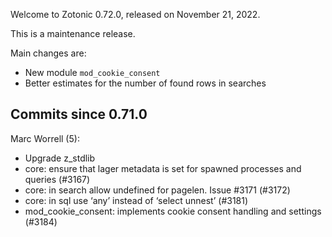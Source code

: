 Welcome to Zotonic 0.72.0, released on November 21, 2022.

This is a maintenance release.

Main changes are:

*   New module `mod_cookie_consent`
*   Better estimates for the number of found rows in searches



Commits since 0.71.0
--------------------

Marc Worrell (5):

*   Upgrade z\_stdlib
*   core: ensure that lager metadata is set for spawned processes and queries (#3167)
*   core: in search allow undefined for pagelen. Issue #3171 (#3172)
*   core: in sql use ‘any’ instead of ‘select unnest’ (#3181)
*   mod\_cookie\_consent: implements cookie consent handling and settings (#3184)